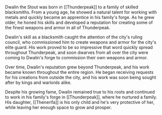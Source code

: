 Dwalin the Stout was born in [[Thunderpeak]] to a family of skilled blacksmiths. From a young age, he showed a natural talent for working with metals and quickly became an apprentice in his family's forge. As he grew older, he honed his skills and developed a reputation for creating some of the finest weapons and armor in all of Thunderpeak.

Dwalin's skill as a blacksmith caught the attention of the city's ruling council, who commissioned him to create weapons and armor for the city's elite guard. His work proved to be so impressive that word quickly spread throughout Thunderpeak, and soon dwarves from all over the city were coming to Dwalin's forge to commission their own weapons and armor.

Over time, Dwalin's reputation grew beyond Thunderpeak, and his work became known throughout the entire region. He began receiving requests for his creations from outside the city, and his work was soon being sought after by kings and warlords alike.

Despite his growing fame, Dwalin remained true to his roots and continued to work in his family's forge in [[Thunderpeak]], where he nurtured a family. His daughter, [[Thenerifa]] is his only child and he's very protective of her, while leaving her enough space to grow and prosper.